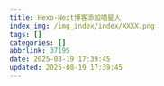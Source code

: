 ```yaml
---
title: Hexo-Next博客添加喵星人
index_img: /img_index/index/XXXX.png
tags: []
categories: []
abbrlink: 37195
date: 2025-08-19 17:39:45
updated: 2025-08-19 17:39:45
---
```

